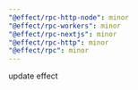 ```yaml
---
"@effect/rpc-http-node": minor
"@effect/rpc-workers": minor
"@effect/rpc-nextjs": minor
"@effect/rpc-http": minor
"@effect/rpc": minor
---
```


update effect

